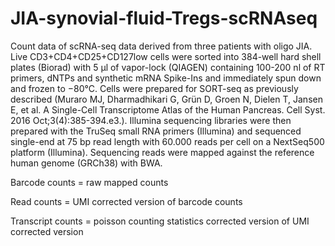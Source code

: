 # JIA-synovial-fluid-Tregs-scRNAseq

Count data of scRNA-seq data derived from three patients with oligo JIA. 
Live CD3+CD4+CD25+CD127low cells were sorted into 384-well hard shell plates (Biorad) with 5 μl of vapor-lock (QIAGEN) containing 100-200 nl of RT primers, dNTPs and synthetic mRNA Spike-Ins and immediately spun down and frozen to −80°C. Cells were prepared for SORT-seq as previously described (Muraro MJ, Dharmadhikari G, Grün D, Groen N, Dielen T, Jansen E, et al. A Single-Cell Transcriptome Atlas of the Human Pancreas. Cell Syst. 2016 Oct;3(4):385-394.e3.). Illumina sequencing libraries were then prepared with the TruSeq small RNA primers (Illumina) and sequenced single-end at 75 bp read length with 60.000 reads per cell on a NextSeq500 platform (Illumina). Sequencing reads were mapped against the reference human genome (GRCh38) with BWA. 

Barcode counts = raw mapped counts

Read counts = UMI corrected version of barcode counts

Transcript counts = poisson counting statistics corrected version of UMI corrected version
